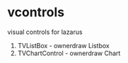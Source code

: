 # vcontrols
visual controls for lazarus
1. TVListBox - ownerdraw Listbox
2. TVChartControl - ownerdraw Chart
